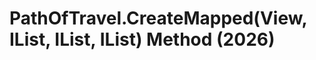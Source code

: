 # PathOfTravel.CreateMapped(View, IList<XYZ>, IList<XYZ>, IList<PathOfTravelCalculationStatus>) Method (2026)

﻿
